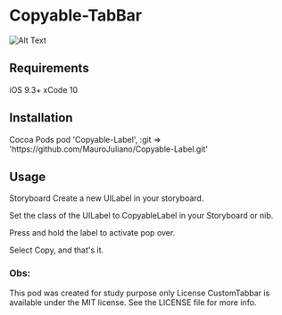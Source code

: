 # Copyable-TabBar

![Alt Text](https://media.giphy.com/media/7hEW39u8XfRESKGASJ/giphy.gif)


<h2>Requirements</h2>

iOS 9.3+
xCode 10

<h2>Installation</h2>
Cocoa Pods
pod 'Copyable-Label', :git => 'https://github.com/MauroJuliano/Copyable-Label.git'

<h2>Usage</h2>

Storyboard
Create a new UILabel in your storyboard.

Set the class of the UILabel to CopyableLabel in your Storyboard or nib.

Press and hold the label to activate pop over.

Select Copy, and that's it.

<h3> Obs: </h3>
This pod was created for study purpose only
License
CustomTabbar is available under the MIT license. See the LICENSE file for more info.

